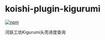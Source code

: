 # koishi-plugin-kigurumi

[![npm](https://img.shields.io/npm/v/koishi-plugin-kigurumi?style=flat-square)](https://www.npmjs.com/package/koishi-plugin-kigurumi)

河妖工坊Kigurumi头壳进度查询
